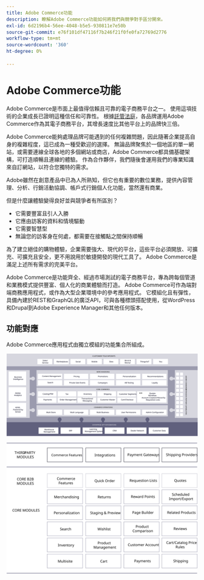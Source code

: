 ```yaml
---
title: Adobe Commerce功能
description: 瞭解Adobe Commerce功能如何將我們與競爭對手區分開來。
exl-id: 6d2196b4-56ee-4048-b5e5-930811e7e50b
source-git-commit: e76f101df47116f7b246f21f0fe0fa72769d2776
workflow-type: tm+mt
source-wordcount: '360'
ht-degree: 0%

---
```


# Adobe Commerce功能

Adobe Commerce是市面上最值得信賴且可靠的電子商務平台之一。 使用這項技術的企業成長已證明這種信任和可靠性。 根據[託管法庭](https://hostingtribunal.com/blog/magento-statistics/#gref)，各品牌運用Adobe Commerce作為其電子商務平台，其增長速度比其他平台上的品牌快三倍。

Adobe Commerce能夠處理品牌可能遇到的任何複雜問題，因此隨著企業提高自身的複雜程度，這已成為一種受歡迎的選擇。 無論品牌聚焦於一個地區的單一網站，或需要連線全球各地的多個網站或商店，Adobe Commerce都具備基礎架構，可打造順暢且連線的體驗。 作為合作夥伴，我們隨後會運用我們的專業知識來自訂網站，以符合您獨特的需求。

Adobe雖然在創意產品中已為人所熟知，但它也有重要的數位業務，提供內容管理、分析、行銷活動協調、帳戶式行銷個人化功能，當然還有商業。

但是什麼讓體驗變得良好並與競爭者有所區別？

- 它需要豐富且引人入勝
- 它應由訪客的資料和情境驅動
- 它需要智慧型
- 無論您的訪客身在何處，都需要在接觸點之間保持順暢

為了建立絕佳的購物體驗，企業需要強大、現代的平台，這些平台必須開放、可擴充、可擴充且安全，更不用說用於敏捷開發的現代工具了。 Adobe Commerce是滿足上述所有需求的完美平台。

Adobe Commerce是功能齊全、經過市場測試的電子商務平台，專為跨每個管道和業務模式提供豐富、個人化的商業體驗而打造。 Adobe Commerce可作為端對端商務應用程式，或作為大型企業環境中的參考應用程式。 它模組化且有彈性，具備內建於REST和GraphQL的廣泛API，可與各種標頭搭配使用，從WordPress和Drupal到Adobe Experience Manager和其他任何版本。

## 功能對應

Adobe Commerce應用程式由獨立模組的功能集合所組成。

![Adobe Commerce功能對應](../../assets/playbooks/capabilities-map.svg)

![Adobe Commerce功能對應](../../assets/playbooks/capabilities-modules.svg)
